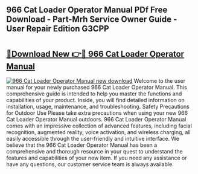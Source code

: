 ## 966 Cat Loader Operator Manual PDf Free Download - Part-Mrh Service Owner Guide - User Repair Edition G3CPP

# <h2><a href="http://bc48479.oget.top/?id=966+Cat+Loader+Operator+Manual">🔗Download New 👉🔴 966 Cat Loader Operator Manual</a></h2>

[![966 Cat Loader Operator Manual new download](https://i.imgur.com/5g1atiW.png)](http://bc48479.oget.top/?id=966+Cat+Loader+Operator+Manual)
Welcome to the user manual for your newly purchased 966 Cat Loader Operator Manual. This comprehensive guide is intended to help you master the functions and capabilities of your product. Inside, you will find detailed information on installation, usage, maintenance, and troubleshooting. Safety Precautions for Outdoor Use Please take extra precautions when using your new 966 Cat Loader Operator Manual outdoors. 966 Cat Loader Operator Manual comes with an impressive collection of advanced features, including facial recognition, augmented reality, voice activation, and wireless charging, all easily accessible through the user-friendly and intuitive interface. We believe that the 966 Cat Loader Operator Manual has been a comprehensive and thorough resource in your quest to understand the features and capabilities of your new item. If you need any assistance or have any questions, our customer service team is always available.
